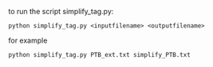 to run the script simplify_tag.py: 

```
python simplify_tag.py <inputfilename> <outputfilename>
```
for example

```
python simplify_tag.py PTB_ext.txt simplify_PTB.txt 
```
